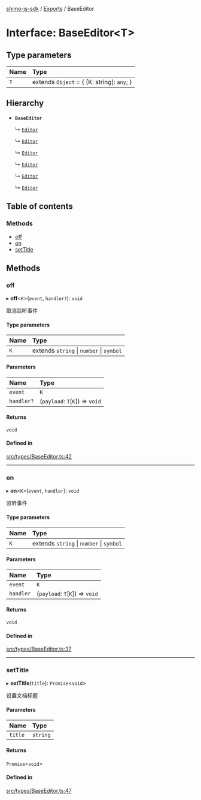 [shimo-js-sdk](../README.md) / [Exports](../modules.md) / BaseEditor

# Interface: BaseEditor<T\>

## Type parameters

| Name | Type |
| :------ | :------ |
| `T` | extends `Object` = { [K: string]: `any`;  } |

## Hierarchy

- **`BaseEditor`**

  ↳ [`Editor`](DocumentPro.Editor.md)

  ↳ [`Editor`](Document.Editor.md)

  ↳ [`Editor`](Spreadsheet.Editor.md)

  ↳ [`Editor`](Presentation.Editor.md)

  ↳ [`Editor`](Table.Editor.md)

  ↳ [`Editor`](Form.Editor.md)

## Table of contents

### Methods

- [off](BaseEditor.md#off)
- [on](BaseEditor.md#on)
- [setTitle](BaseEditor.md#settitle)

## Methods

### off

▸ **off**<`K`\>(`event`, `handler?`): `void`

取消监听事件

#### Type parameters

| Name | Type |
| :------ | :------ |
| `K` | extends `string` \| `number` \| `symbol` |

#### Parameters

| Name | Type |
| :------ | :------ |
| `event` | `K` |
| `handler?` | (`payload`: `T`[`K`]) => `void` |

#### Returns

`void`

#### Defined in

[src/types/BaseEditor.ts:42](https://github.com/shimo-open/shimo-js-sdk/blob/24e3167/src/types/BaseEditor.ts#L42)

___

### on

▸ **on**<`K`\>(`event`, `handler`): `void`

监听事件

#### Type parameters

| Name | Type |
| :------ | :------ |
| `K` | extends `string` \| `number` \| `symbol` |

#### Parameters

| Name | Type |
| :------ | :------ |
| `event` | `K` |
| `handler` | (`payload`: `T`[`K`]) => `void` |

#### Returns

`void`

#### Defined in

[src/types/BaseEditor.ts:37](https://github.com/shimo-open/shimo-js-sdk/blob/24e3167/src/types/BaseEditor.ts#L37)

___

### setTitle

▸ **setTitle**(`title`): `Promise`<`void`\>

设置文档标题

#### Parameters

| Name | Type |
| :------ | :------ |
| `title` | `string` |

#### Returns

`Promise`<`void`\>

#### Defined in

[src/types/BaseEditor.ts:47](https://github.com/shimo-open/shimo-js-sdk/blob/24e3167/src/types/BaseEditor.ts#L47)
